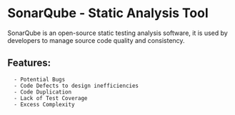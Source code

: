 # SonarQube - Static Analysis Tool 

  SonarQube is an open-source static testing analysis software, it is used by developers to manage source code quality and consistency.
  ## Features:
      - Potential Bugs
      - Code Defects to design inefficiencies
      - Code Duplication
      - Lack of Test Coverage
      - Excess Complexity 

